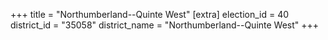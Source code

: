 +++
title = "Northumberland--Quinte West"
[extra]
election_id = 40
district_id = "35058"
district_name = "Northumberland--Quinte West"
+++
